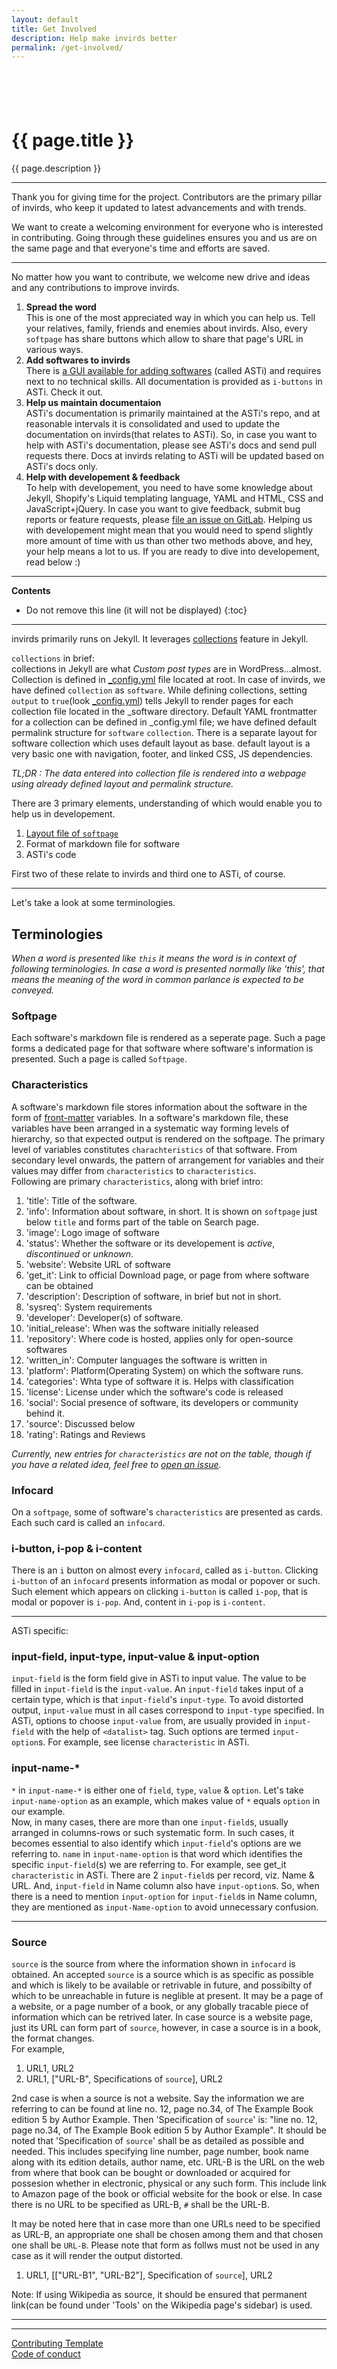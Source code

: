 ```yaml
---
layout: default
title: Get Involved
description: Help make invirds better
permalink: /get-involved/
---
```

<div class="container-fluid bg-nav text-clr1 text-center py-3 position-relative shadow-sm">
  <div style="height:3.5rem;"></div>
  <h1>{{ page.title }}</h1>
  <p>{{ page.description }}</p>
</div>

<div class="container-fluid bg-nav text-antinav p-3" markdown="1">

---

<div class="text-center">

Thank you for giving time for the project. Contributors are the primary pillar of invirds, who keep it updated to latest advancements and with trends.

We want to create a welcoming environment for everyone who is interested in contributing. Going through these guidelines ensures you and us are on the same page and that everyone's time and efforts are saved.

</div>

---

No matter how you want to contribute, we welcome new drive and ideas and any contributions to improve invirds.

1. **Spread the word**  
   This is one of the most appreciated way in which you can help us. Tell your relatives, family, friends and enemies about invirds. Also, every `softpage` has share buttons which allow to share that page's URL in various ways.
2. **Add softwares to invirds**  
   There is [a GUI available for adding softwares](/ASTi/) (called ASTi) and requires next to no technical skills. All documentation is provided as `i-buttons` in ASTi. Check it out.
3. **Help us maintain documentaion**  
   ASTi's documentation is primarily maintained at the ASTi's repo, and at reasonable intervals it is consolidated and used to update the documentation on invirds(that relates to ASTi). So, in case you want to help with ASTi's documentation, please see ASTi's docs and send pull requests there. Docs at invirds relating to ASTi will be updated based on ASTi's docs only.
4. **Help with developement & feedback**  
   To help with developement, you need to have some knowledge about Jekyll, Shopify's Liquid templating language, YAML and HTML, CSS and JavaScript+jQuery. In case you want to give feedback, submit bug reports or feature requests, please [file an issue on GitLab](https://gitlab.com/invirds/invirds.gitlab.io/issues). Helping us with developement might mean that you would need to spend slightly more amount of time with us than other two methods above, and hey, your help means a lot to us. If you are ready to dive into developement, read below :)

---
**Contents**
* Do not remove this line (it will not be displayed)
{:toc}
---

invirds primarily runs on Jekyll. It leverages [collections](https://jekyllrb.com/docs/collections/) feature in Jekyll.

`collections` in brief:  
  collections in Jekyll are what *Custom post types* are in WordPress...almost. Collection is defined in [_config.yml](https://gitlab.com/invirds/invirds.gitlab.io/blob/master/_config.yml) file located at root. In case of invirds, we have defined `collection` as `software`. While defining collections, setting `output` to `true`(look [_config.yml](https://gitlab.com/invirds/invirds.gitlab.io/blob/master/_config.yml)) tells Jekyll to render pages for each collection file located in the _software directory. Default YAML frontmatter for a collection can be defined in _config.yml file; we have defined default permalink structure for `software` `collection`. There is a separate layout for software collection which uses default layout as base. default layout is a very basic one with navigation, footer, and linked CSS, JS dependencies.
  
*TL;DR : The data entered into collection file is rendered into a webpage using already defined layout and permalink structure.*

There are 3 primary elements, understanding of which would enable you to help us in developement.
  1. [Layout file of `softpage`](https://gitlab.com/invirds/invirds.gitlab.io/blob/master/_layouts/software.html)
  2. Format of markdown file for software
  3. ASTi's code

First two of these relate to invirds and third one to ASTi, of course.

---

Let's take a look at some terminologies.

## Terminologies

*When a word is presented like `this` it means the word is in context of following terminologies. In case a word is presented normally like 'this', that means the meaning of the word in common parlance is expected to be conveyed.*
  
### Softpage
Each software's markdown file is rendered as a seperate page. Such a page forms a dedicated page for that software where software's information is presented. Such a page is called `Softpage`.
  
  
### Characteristics
A software's markdown file stores information about the software in the form of [front-matter](https://jekyllrb.com/docs/front-matter/) variables. In a software's markdown file, these variables have been arranged in a systematic way forming levels of hierarchy, so that expected output is rendered on the softpage. The primary level of variables constitutes `charachteristics` of that software. From secondary level onwards, the pattern of arrangement for variables and their values may differ from `characteristics` to `characteristics`.  
Following are primary `characteristics`, along with brief intro:  

1. 'title': Title of the software.  
2. 'info': Information about software, in short. It is shown on `softpage` just below `title` and forms part of the table on Search page.  
3. 'image': Logo image of software  
4. 'status': Whether the software or its developement is *active*, *discontinued* or *unknown*.  
5. 'website': Website URL of software  
6. 'get_it': Link to official Download page, or page from where software can be obtained  
7. 'description': Description of software, in brief but not in short.  
8. 'sysreq': System requirements  
9. 'developer': Developer(s) of software.  
10. 'initial_release': When was the software initially released  
11. 'repository': Where code is hosted, applies only for open-source softwares  
12. 'written_in': Computer languages the software is written in  
13. 'platform': Platform(Operating System) on which the software runs.  
14. 'categories': Whta type of software it is. Helps with classification  
15. 'license': License under which the software's code is released  
16. 'social': Social presence of software, its developers or community behind it.  
17. 'source': Discussed below  
18. 'rating': Ratings and Reviews  

*Currently, new entries for `characteristics` are not on the table, though if you have a related idea, feel free to [open an issue](https://gitlab.com/invirds/invirds.gitlab.io/issues).*
  
  
### Infocard
On a `softpage`, some of software's `characteristics` are presented as cards. Each such card is called an `infocard`.
  
  
### i-button, i-pop & i-content
There is an `i` button on almost every `infocard`, called as `i-button`. Clicking `i-button` of an `infocard` presents information as modal or popover or such. Such element which appears on clicking `i-button` is called `i-pop`, that is modal or popover is `i-pop`. And, content in `i-pop` is `i-content`.
  
  
---

ASTi specific:

### input-field, input-type, input-value & input-option
`input-field` is the form field give in ASTi to input value. The value to be filled in `input-field` is the `input-value`. An `input-field` takes input of a certain type, which is that `input-field`'s `input-type`. To avoid distorted output, `input-value` must in all cases correspond to `input-type` specified. In ASTi, options to choose `input-value` from, are usually provided in `input-field` with the help of `<datalist>` tag. Such options are termed `input-option`s. For example, see license `characteristic` in ASTi.
  
  
### input-name-\*
`*` in `input-name-*` is either one of `field`, `type`, `value` & `option`. Let's take `input-name-option` as an example, which makes value of `*` equals `option` in our example.  
Now, in many cases, there are more than one `input-field`s, usually arranged in columns-rows or such systematic form. In such cases, it becomes essential to also identify which `input-field`'s options are we referring to. `name` in `input-name-option` is that word which identifies the specific `input-field`(s) we are referring to. For example, see get_it `characteristic` in ASTi. There are 2 `input-field`s per record, viz. Name & URL. And, `input-field` in Name column also have `input-option`s. So, when there is a need to mention `input-option` for `input-field`s in Name column, they are mentioned as `input-Name-option` to avoid unnecessary confusion.

---
  
  
### Source
`source` is the source from where the information shown in `infocard` is obtained. An accepted `source` is a source which is as specific as possible and which is likely to be available or retrivable in future, and possibilty of which to be unreachable in future is neglible at present. It may be a page of a website, or a page number of a book, or any globally tracable piece of information which can be retrived later. In case source is a website page, just its URL can form part of `source`, however, in case a source is in a book, the format changes.  
For example,  
1. URL1, URL2
2. URL1, ["URL-B", Specifications of `source`], URL2

2nd case is when a source is not a website. Say the information we are referring to can be found at line no. 12, page no.34, of The Example Book edition 5 by Author Example. Then 'Specification of `source`' is: "line no. 12, page no.34, of The Example Book edition 5 by Author Example". It should be noted that 'Specification of `source`' shall be as detailed as possible and needed. This includes specifying line number, page number, book name along with its edition details, author name, etc. URL-B is the URL on the web from where that book can be bought or downloaded or acquired for possesion whether in electronic, physical or any such form. This include link to Amazon page of the book or official website for the book or else. In case there is no URL to be specified as URL-B, `#` shall be the URL-B.

It may be noted here that in case more than one URLs need to be specified as URL-B, an appropriate one shall be chosen among them and that chosen one shall be `URL-B`. Please note that form as follws must not be used in any case as it will render the output distorted.  
1. URL1, [["URL-B1", "URL-B2"], Specification of `source`], URL2

Note: If using Wikipedia as source, it should be ensured that permanent link(can be found under 'Tools' on the Wikipedia page's sidebar) is used.

  
---
---
  
[Contributing Template](https://github.com/nayafia/contributing-template/blob/master/CONTRIBUTING-template.md)  
[Code of conduct](https://www.contributor-covenant.org/)

</div>
